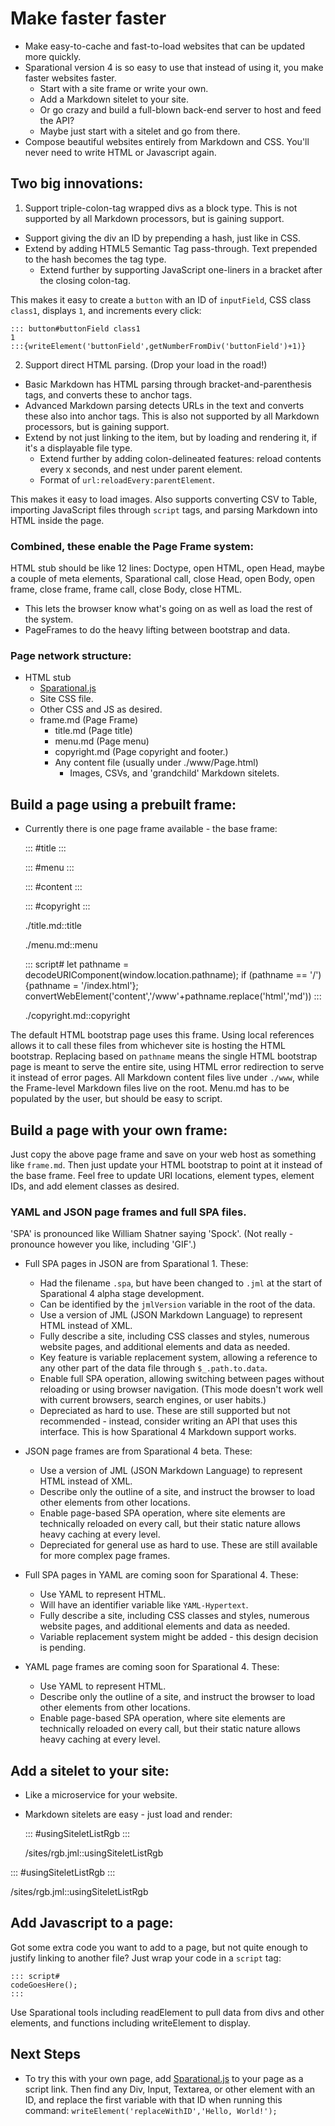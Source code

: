 # Make faster faster

- Make easy-to-cache and fast-to-load websites that can be updated more quickly.
- Sparational version 4 is so easy to use that instead of using it, you make faster websites faster.
  - Start with a site frame or write your own.
  - Add a Markdown sitelet to your site.
  - Or go crazy and build a full-blown back-end server to host and feed the API? 
  - Maybe just start with a sitelet and go from there.
- Compose beautiful websites entirely from Markdown and CSS. You'll never need to write HTML or Javascript again.

## Two big innovations:

1. Support triple-colon-tag wrapped divs as a block type. This is not supported by all Markdown processors, but is gaining support. 
  - Support giving the div an ID by prepending a hash, just like in CSS.
  - Extend by adding HTML5 Semantic Tag pass-through. Text prepended to the hash becomes the tag type. 
    - Extend further by supporting JavaScript one-liners in a bracket after the closing colon-tag. 

This makes it easy to create a `button` with an ID of `inputField`, CSS class `class1`, displays `1`, and increments every click:

```
::: button#buttonField class1
1
:::{writeElement('buttonField',getNumberFromDiv('buttonField')+1)}
```

2. Support direct HTML parsing. (Drop your load in the road!)
  - Basic Markdown has HTML parsing through bracket-and-parenthesis tags, and converts these to anchor tags.
  - Advanced Markdown parsing detects URLs in the text and converts these also into anchor tags. This is also not supported by all Markdown processors, but is gaining support. 
  - Extend by not just linking to the item, but by loading and rendering it, if it's a displayable file type.
    - Extend further by adding colon-delineated features: reload contents every x seconds, and nest under parent element. 
	- Format of `url:reloadEvery:parentElement`. 
  
This makes it easy to load images. Also supports converting CSV to Table, importing JavaScript files through `script` tags, and parsing Markdown into HTML inside the page. 

### Combined, these enable the Page Frame system: 

HTML stub should be like 12 lines: Doctype, open HTML, open Head, maybe a couple of meta elements, Sparational call, close Head, open Body, open frame, close frame, frame call, close Body, close HTML. 

- This lets the browser know what's going on as well as load the rest of the system.
- PageFrames to do the heavy lifting between bootstrap and data. 

### Page network structure: 

- HTML stub
  - [Sparational.js](https://www.Sparational.com/Sparational.js)
  - Site CSS file.
  - Other CSS and JS as desired.
  - frame.md (Page Frame)
    - title.md (Page title)
	- menu.md (Page menu)
	- copyright.md (Page copyright and footer.)
	- Any content file (usually under ./www/Page.html)
	  - Images, CSVs, and 'grandchild' Markdown sitelets.

## Build a page using a prebuilt frame:

- Currently there is one page frame available - the base frame:

    ::: #title
    :::
    
    ::: #menu
    :::
    
    ::: #content
    :::
    
    ::: #copyright
    :::
    
    ./title.md::title
    
    ./menu.md::menu
    
    ::: script#
    let pathname = decodeURIComponent(window.location.pathname); if (pathname == '/') {pathname = '/index.html'}; convertWebElement('content','/www'+pathname.replace('html','md'))
    :::
    
    ./copyright.md::copyright

The default HTML bootstrap page uses this frame. Using local references allows it to call these files from whichever site is hosting the HTML bootstrap. Replacing based on `pathname` means the single HTML bootstrap page is meant to serve the entire site, using HTML error redirection to serve it instead of error pages. All Markdown content files live under `./www`, while the Frame-level Markdown files live on the root. Menu.md has to be populated by the user, but should be easy to script. 

## Build a page with your own frame:

Just copy the above page frame and save on your web host as something like `frame.md`. Then just update your HTML bootstrap to point at it instead of the base frame. Feel free to update URI locations, element types, element IDs, and add element classes as desired. 

### YAML and JSON page frames and full SPA files.

'SPA' is pronounced like William Shatner saying 'Spock'. (Not really - pronounce however you like, including 'GIF'.)

- Full SPA pages in JSON are from Sparational 1. These:
  - Had the filename `.spa`, but have been changed to `.jml` at the start of Sparational 4 alpha stage development.
  - Can be identified by the `jmlVersion` variable in the root of the data.
  - Use a version of JML (JSON Markdown Language) to represent HTML instead of XML. 
  - Fully describe a site, including CSS classes and styles, numerous website pages, and additional elements and data as needed.
  - Key feature is variable replacement system, allowing a reference to any other part of the data file through `$_.path.to.data`. 
  - Enable full SPA operation, allowing switching between pages without reloading or using browser navigation. (This mode doesn't work well with current browsers, search engines, or user habits.)
  - Depreciated as hard to use. These are still supported but not recommended - instead, consider writing an API that uses this interface. This is how Sparational 4 Markdown support works. 

- JSON page frames are from Sparational 4 beta. These:
  - Use a version of JML (JSON Markdown Language) to represent HTML instead of XML. 
  - Describe only the outline of a site, and instruct the browser to load other elements from other locations.
  - Enable page-based SPA operation, where site elements are technically reloaded on every call, but their static nature allows heavy caching at every level.
  - Depreciated for general use as hard to use. These are still available for more complex page frames.

- Full SPA pages in YAML are coming soon for Sparational 4. These:
  - Use YAML to represent HTML. 
  - Will have an identifier variable like `YAML-Hypertext`. 
  - Fully describe a site, including CSS classes and styles, numerous website pages, and additional elements and data as needed.
  - Variable replacement system might be added - this design decision is pending.

- YAML page frames are coming soon for Sparational 4. These:
  - Use YAML to represent HTML. 
  - Describe only the outline of a site, and instruct the browser to load other elements from other locations.
  - Enable page-based SPA operation, where site elements are technically reloaded on every call, but their static nature allows heavy caching at every level.

## Add a sitelet to your site:

- Like a microservice for your website.
- Markdown sitelets are easy - just load and render:

    ::: #usingSiteletListRgb
    :::
    
    /sites/rgb.jml::usingSiteletListRgb

::: #usingSiteletListRgb
:::

/sites/rgb.jml::usingSiteletListRgb

## Add Javascript to a page:

Got some extra code you want to add to a page, but not quite enough to justify linking to another file? Just wrap your code in a `script` tag:

```
::: script#
codeGoesHere();
:::
```

Use Sparational tools including readElement to pull data from divs and other elements, and functions including writeElement to display.

## Next Steps

- To try this with your own page, add [Sparational.js](https://www.Sparational.com/Sparational.js) to your page as a script link. Then find any Div, Input, Textarea, or other element with an ID, and replace the first variable with that ID when running this command: `writeElement('replaceWithID','Hello, World!');`

